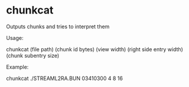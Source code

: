 # chunkcat
Outputs chunks and tries to interpret them

Usage:

chunkcat (file path) (chunk id bytes) (view width) (right side entry width) (chunk subentry size)
 
 
Example:

chunkcat ./STREAML2RA.BUN 03410300 4 8 16
